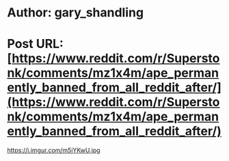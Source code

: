 # Author: gary_shandling
# Post URL: [https://www.reddit.com/r/Superstonk/comments/mz1x4m/ape_permanently_banned_from_all_reddit_after/](https://www.reddit.com/r/Superstonk/comments/mz1x4m/ape_permanently_banned_from_all_reddit_after/)


https://i.imgur.com/m5jYKwU.jpg